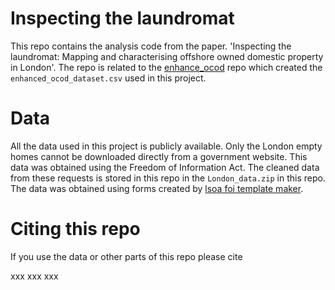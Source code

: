 # Inspecting the laundromat

This repo contains the analysis code from the paper. 'Inspecting the laundromat: Mapping and characterising offshore owned domestic property in London'.
The repo is related to the [enhance_ocod](https://github.com/JonnoB/enhance_ocod) repo which created the `enhanced_ocod_dataset.csv` used in this project.

# Data

All the data used in this project is publicly available. Only the London empty homes cannot be downloaded directly from a government website. This data was obtained using the Freedom of Information Act. The cleaned data from these requests is stored in this repo in the `London_data.zip` in this repo. The data was obtained using forms created by [lsoa foi template maker](https://github.com/JonnoB/lsoa_foi_template_maker). 


# Citing this repo

If you use the data or other parts of this repo please cite

xxx xxx xxx